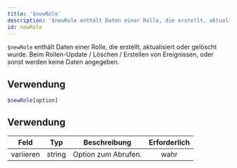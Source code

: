 ```yaml
---
title: '$newRole'
description: '$newRole enthält Daten einer Rolle, die erstellt, aktualisiert oder gelöscht wurde. Wird im Rollen-Update verwendet / löschen / Ereignisse erstellen, sonst werden keine Daten angegeben.'
id: newRole
---
```


`$newRole` enthält Daten einer Rolle, die erstellt, aktualisiert oder gelöscht wurde. Beim Rollen-Update / Löschen / Erstellen von Ereignissen, oder sonst werden keine Daten angegeben.

## Verwendung

```php
$newRole[option]
```

## Verwendung

| Feld      | Typ    | Beschreibung        | Erforderlich |
| --------- | ------ | ------------------- |:------------:|
| variieren | string | Option zum Abrufen. |     wahr     |